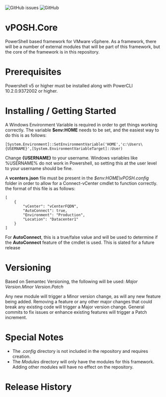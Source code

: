 ![GitHub issues](https://img.shields.io/github/issues-raw/tibmeister/vPOSH.Core?style=plastic) ![GitHub](https://img.shields.io/github/license/tibmeister/vPOSH.Core?style=plastic)

# vPOSH.Core

PowerShell based framework for VMware vSphere. As a framework, there will be a number of external modules that will be part of this framework, but the core of the framework is in this repository.

# Prerequisites

Powershell v5 or higher must be installed along with PowerCLI 10.2.0.9372002 or higher.

# Installing / Getting Started

A Windows Environment Variable is required in order to get things working correctly.  The variable **$env:HOME** needs to be set, and the easiest way to do this is as follows:

```
[System.Environment]::SetEnvironmentVariable('HOME','c:\Users\{USERNAME}',[System.EnvironmentVariableTarget]::User)
```
Change **{USERNAME}** to your username.  Windows variables like %USERNAME% do not work in Powershell, so setting this at the user level to your username should be fine.

A **vcenters.json** file must be present in the *$env:HOME\vPOSH\.config* folder in order to allow for a Connect-vCenter cmdlet to function correctly. the format of this file is as follows:

```
[
    {
        "vCenter": "vCenterFQDN",
        "AutoConnect": true,
        "Environment": "Production",
        "Location": "Datacenter1"
    }
]
```

For **AutoConnect**, this is a true/false value and will be used to determine if the **AutoConnect** feature of the cmdlet is used.  This is slated for a future release

# Versioning

Based on Semantec Versioning, the following will be used:
*Major Version.Minor Version.Patch*

Any new module will trigger a Minor version change, as will any new feature being added. Removing a feature or any other major changes that could break any existing code will trigger a Major version change. General commits to fix issues or enhance existing features will trigger a Patch increment.

# Special Notes

* The *.config* directory is not included in the repository and requires creation.
* The *Modules* directory will only have the modules for this framework.  Adding other modules will have no effect on the repository.

# Release History